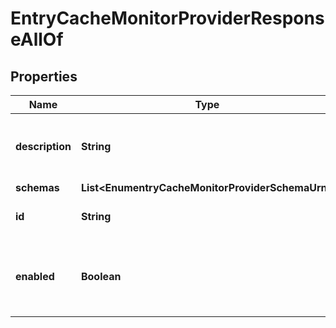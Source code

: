 

# EntryCacheMonitorProviderResponseAllOf


## Properties

| Name | Type | Description | Notes |
|------------ | ------------- | ------------- | -------------|
|**description** | **String** | A description for this Monitor Provider |  [optional] |
|**schemas** | **List&lt;EnumentryCacheMonitorProviderSchemaUrn&gt;** |  |  [optional] |
|**id** | **String** | Name of the Monitor Provider |  [optional] |
|**enabled** | **Boolean** | Indicates whether the Monitor Provider is enabled for use. |  [optional] |



